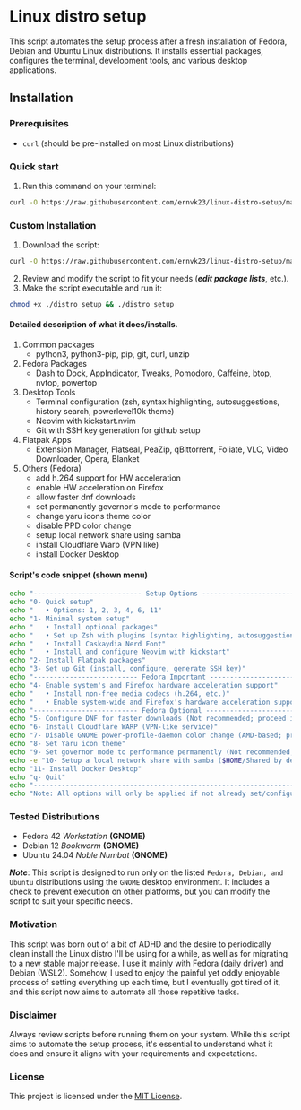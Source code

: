 # Linux distro setup

This script automates the setup process after a fresh installation of Fedora, Debian and Ubuntu Linux distributions. It installs essential packages, configures the terminal, development tools, and various desktop applications.

## Installation

### Prerequisites
- `curl` (should be pre-installed on most Linux distributions)

### Quick start
1. Run this command on your terminal:
  ```bash
  curl -O https://raw.githubusercontent.com/ernvk23/linux-distro-setup/main/distro_setup && chmod +x ./distro_setup && ./distro_setup
  ```
### Custom Installation
1. Download the script:
  ```bash
  curl -O https://raw.githubusercontent.com/ernvk23/linux-distro-setup/main/distro_setup
  ```
2. Review and modify the script to fit your needs (***edit package lists***, etc.).
3. Make the script executable and run it:
  ```bash
  chmod +x ./distro_setup && ./distro_setup
  ```

#### Detailed description of what it does/installs.
1. Common packages
    - python3, python3-pip, pip, git, curl, unzip
2. Fedora Packages
    - Dash to Dock, AppIndicator, Tweaks, Pomodoro, Caffeine, btop, nvtop, powertop
3. Desktop Tools
    - Terminal configuration (zsh, syntax highlighting, autosuggestions, history search, powerlevel10k theme)
    - Neovim with kickstart.nvim
    - Git with SSH key generation for github setup
3. Flatpak Apps
    - Extension Manager, Flatseal, PeaZip, qBittorrent, Foliate, VLC, Video Downloader, Opera, Blanket
5. Others (Fedora)
    - add h.264 support for HW acceleration
    - enable HW acceleration on Firefox
    - allow faster dnf downloads
    - set permanently governor's mode to performance
    - change yaru icons theme color
    - disable PPD color change
    - setup local network share using samba
    - install Cloudflare Warp (VPN like)
    - install Docker Desktop

#### Script's code snippet (shown menu)
```bash
echo "--------------------------- Setup Options ---------------------------"
echo "0- Quick setup"
echo "   • Options: 1, 2, 3, 4, 6, 11"
echo "1- Minimal system setup"
echo "   • Install optional packages"
echo "   • Set up Zsh with plugins (syntax highlighting, autosuggestions, etc.)"
echo "   • Install Caskaydia Nerd Font"
echo "   • Install and configure Neovim with kickstart"
echo "2- Install Flatpak packages"
echo "3- Set up Git (install, configure, generate SSH key)"
echo "-------------------------- Fedora Important --------------------------"
echo "4- Enable system's and Firefox hardware acceleration support"
echo "   • Install non-free media codecs (h.264, etc.)"
echo "   • Enable system-wide and Firefox's hardware acceleration support"
echo "-------------------------- Fedora Optional --------------------------"
echo "5- Configure DNF for faster downloads (Not recommended; proceed if you know what you are doing!)"
echo "6- Install Cloudflare WARP (VPN-like service)"
echo "7- Disable GNOME power-profile-daemon color change (AMD-based; proceed if you know what you are doing!)"
echo "8- Set Yaru icon theme"
echo "9- Set governor mode to performance permanently (Not recommended; proceed if you know what you are doing!)"
echo -e "10- Setup a local network share with samba ($HOME/Shared by default)"
echo "11- Install Docker Desktop"
echo "q- Quit"
echo "--------------------------------------------------------------------"
echo "Note: All options will only be applied if not already set/configured."
```

### Tested Distributions
- Fedora 42 *Workstation* **(GNOME)**
- Debian 12 *Bookworm* **(GNOME)**
- Ubuntu 24.04 *Noble Numbat* **(GNOME)**

***Note***: This script is designed to run only on the listed `Fedora, Debian, and Ubuntu` distributions using the `GNOME` desktop environment. It includes a check to prevent execution on other platforms, but you can modify the script to suit your specific needs.

### Motivation
This script was born out of a bit of ADHD and the desire to periodically clean install the Linux distro I'll be using for a while, as well as for migrating to a new stable major release. I use it mainly with Fedora (daily driver) and Debian (WSL2). Somehow, I used to enjoy the painful yet oddly enjoyable process of setting everything up each time, but I eventually got tired of it, and this script now aims to automate all those repetitive tasks.

### Disclaimer
Always review scripts before running them on your system. While this script aims to automate the setup process, it's essential to understand what it does and ensure it aligns with your requirements and expectations.

### License
This project is licensed under the [MIT License](LICENSE.md).

